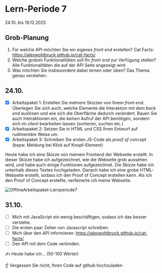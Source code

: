 # Lern-Periode 7

24.10. bis 19.12.2025

## Grob-Planung

1. Für welche API möchten Sie ein eigenes *front end* erstellen? Cat Facts: https://alexwohlbruck.github.io/cat-facts/
2. Welche groben Funktionalitäten soll Ihr *front end* zur Verfügung stellen? Alle Funktionalitäten die auf der API Seite angezeigt wird
3. Was möchten Sie insbesondere dabei lernen oder üben? Das Thema genau verstehen.

## 24.10.

- [x] Arbeitspaket 1: Erstellen Sie mehrere Skizzen von Ihrem *front end*. Überlegen Sie sich auch, welche Elemente die Interaktion mit dem *back end* auslösen und wie sich die Oberfläche dadurch verändert. Bauen Sie auch Interaktionen ein, die *keinen* Aufruf der API benötigen, sondern sich im *client* bearbeiten lassen (sortieren, suchen etc.)
- [x] Arbeitspaket 2: Setzen Sie in HTML und CSS Ihren Entwurf auf rudimentäre Weise um.
- [x] Arbeitspaket 3: Schreiben Sie ersten JS-Code als *proof of concept* (bspw. Meldung bei Klick auf Knopf-Element)

Heute habe ich eine Skizze von meinem Frontend der Webseite erstellt. In dieser Skizze habe ich aufgezeichnet, wie die Webseite grob aussehen wird, und habe auch einige Funktionen aufgezeichnet. Die Skizze habe ich unterhalb dieses Textes hochgeladen. Danach habe ich eine grobe HTML-Webseite erstellt, sodass ich den Proof of Concept erstellen kann. Als ich den Proof of Concept erstellte, verfeinerte ich meine Webseite. 

![OfflineArbeitspaket-Lernperiode7](https://github.com/user-attachments/assets/7a783ec7-4ed1-495f-b9bc-40cfd9d5b21a)


## 31.10.

- [ ] Mich mit JavaScript ein wenig beschäftigen, sodass ich das besser verstehe.
- [ ] Die ersten paar Zeilen von Javascript schreiben.
- [ ] Mich über den API informieren: https://alexwohlbruck.github.io/cat-facts/
- [ ] Den API mit dem Code verbinden.

✍️ Heute habe ich... (50-100 Wörter)

☝️ Vergessen Sie nicht, Ihren Code auf github hochzuladen





